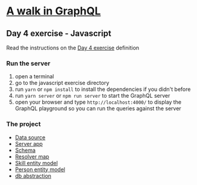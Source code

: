 # [A walk in GraphQL](/README.md)

## Day 4 exercise - Javascript

Read the instructions on the [Day 4 exercise](../day_04.md#exercise) definition

### Run the server

1. open a terminal
2. go to the javascript exercise directory
3. run `yarn` or `npm install` to install the dependencies if you didn't before
4. run `yarn server` or `npm run server` to start the GraphQL server
5. open your browser and type `http://localhost:4000/` to display the GraphQL playground so you can run the queries against the server

### The project

- [Data source](../datasource/data.json)
- [Server app](src/server.js)
- [Schema](src/schema/schema.gql)
- [Resolver map](src/resolvers/resolvers.js)
- [Skill entity model](src/db/skill.js)
- [Person entity model](src/db/person.js)
- [db abstraction](src/db/index.js)
